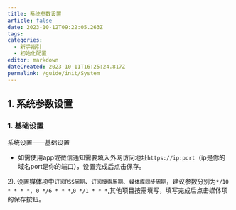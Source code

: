 ```yaml
---
title: 系统参数设置
article: false
date: 2023-10-12T09:22:05.263Z
tags:
categories: 
  - 新手指引
  - 初始化配置
editor: markdown
dateCreated: 2023-10-11T16:25:24.817Z
permalink: /guide/init/System
---
```


## 1. 系统参数设置

### 1. 基础设置

系统设置——基础设置

- 如需使用app或微信通知需要填入外网访问地址`https://ip:port`（ip是你的域名port是你的端口），设置完成后点击保存。



2). 设置媒体项中`订阅RSS周期`、`订阅搜索周期`、`媒体库同步周期`，建议参数分别为`*/10 * * * *`，`0 */6 * * *`,`0 */1 * * *`,其他项目按需填写，填写完成后点击媒体项的保存按钮。

